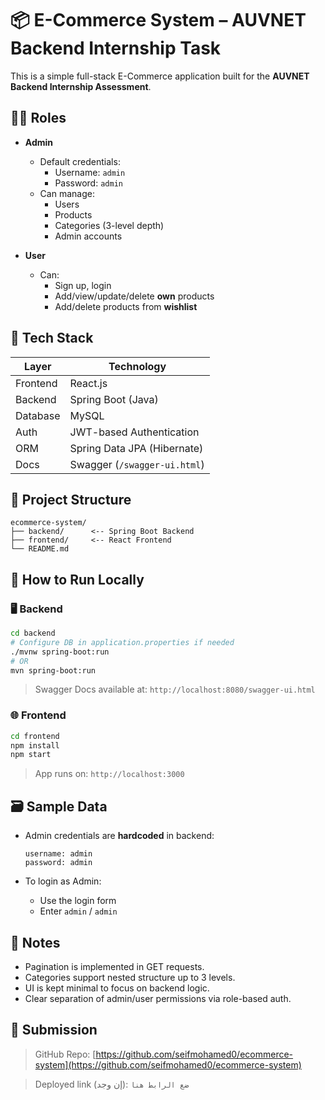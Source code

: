 # 📦 E-Commerce System – AUVNET Backend Internship Task

This is a simple full-stack E-Commerce application built for the **AUVNET Backend Internship Assessment**.

## 🧑‍💼 Roles

- **Admin**
  - Default credentials:  
    - Username: `admin`  
    - Password: `admin`
  - Can manage:
    - Users
    - Products
    - Categories (3-level depth)
    - Admin accounts

- **User**
  - Can:
    - Sign up, login
    - Add/view/update/delete **own** products
    - Add/delete products from **wishlist**

## 🔧 Tech Stack

| Layer      | Technology                   |
|------------|------------------------------|
| Frontend   | React.js                     |
| Backend    | Spring Boot (Java)           |
| Database   | MySQL                        |
| Auth       | JWT-based Authentication     |
| ORM        | Spring Data JPA (Hibernate)  |
| Docs       | Swagger (`/swagger-ui.html`) |

## 📁 Project Structure

```
ecommerce-system/
├── backend/      <-- Spring Boot Backend
├── frontend/     <-- React Frontend
└── README.md
```

## 🚀 How to Run Locally

### 🖥️ Backend

```bash
cd backend
# Configure DB in application.properties if needed
./mvnw spring-boot:run
# OR
mvn spring-boot:run
```

> Swagger Docs available at: `http://localhost:8080/swagger-ui.html`

### 🌐 Frontend

```bash
cd frontend
npm install
npm start
```

> App runs on: `http://localhost:3000`

## 🗃️ Sample Data

- Admin credentials are **hardcoded** in backend:
  ```
  username: admin
  password: admin
  ```

- To login as Admin:
  - Use the login form
  - Enter `admin` / `admin`

## 📌 Notes

- Pagination is implemented in GET requests.
- Categories support nested structure up to 3 levels.
- UI is kept minimal to focus on backend logic.
- Clear separation of admin/user permissions via role-based auth.

## 🔗 Submission

> GitHub Repo: [https://github.com/seifmohamed0/ecommerce-system](https://github.com/seifmohamed0/ecommerce-system)

> Deployed link (إن وجد): `ضع الرابط هنا`